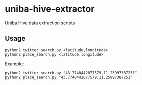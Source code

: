 # uniba-hive-extractor

Uniba Hive data extraction scripts

## Usage

```
python2 twitter_search.py <latitude,longitude>
python2 place_search.py <latitude,longitude>
```
Example:

```
python2 twitter_search.py "43.7748442077579,11.25997387251"
python2 place_search.py "43.7748442077579,11.25997387251"
```